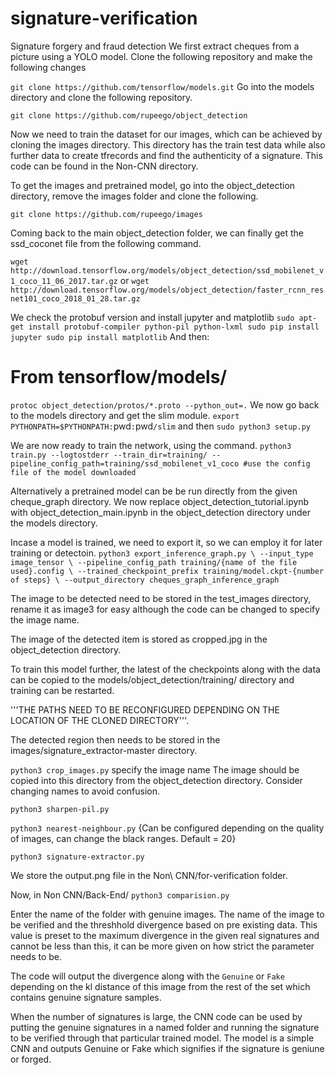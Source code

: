 # signature-verification
Signature forgery and fraud detection
We first extract cheques from a picture using a YOLO model. Clone the following repository and make the following changes

`git clone https://github.com/tensorflow/models.git`
Go into the models directory and clone the following repository.

`git clone https://github.com/rupeego/object_detection`

Now we need to train the dataset for our images, which can be achieved by cloning the images directory. This directory has the train test data while also further data to create tfrecords and find the authenticity of a signature. This code can be found in the Non-CNN directory. 

To get the images and pretrained model, go into the object_detection directory, remove the images folder and clone the following.

`git clone https://github.com/rupeego/images`

Coming back to the main object_detection folder, we can finally get the ssd_coconet file from the following command. 

`wget http://download.tensorflow.org/models/object_detection/ssd_mobilenet_v1_coco_11_06_2017.tar.gz`
or 
`wget http://download.tensorflow.org/models/object_detection/faster_rcnn_resnet101_coco_2018_01_28.tar.gz `

We check the protobuf version and install jupyter and matplotlib 
`sudo apt-get install protobuf-compiler python-pil python-lxml
sudo pip install jupyter
sudo pip install matplotlib`
And then:

# From tensorflow/models/
`protoc object_detection/protos/*.proto --python_out=.`
We now go back to the models directory and get the slim module. 
    `export PYTHONPATH=$PYTHONPATH:`pwd`:`pwd`/slim`  and then `sudo python3 setup.py`
    
We are now ready to train the network, using the command. 
`python3 train.py --logtostderr --train_dir=training/ --pipeline_config_path=training/ssd_mobilenet_v1_coco #use the config file of the model downloaded`

Alternatively a pretrained model can be be run directly from the given cheque_graph directory.
We now replace object_detection_tutorial.ipynb with object_detection_main.ipynb in the object_detection directory under the models directory.

Incase a model is trained, we need to export it, so we can employ it for later training or detectoin. 
`python3 export_inference_graph.py \
    --input_type image_tensor \
    --pipeline_config_path training/{name of the file used}.config \
    --trained_checkpoint_prefix training/model.ckpt-{number of steps} \
    --output_directory cheques_graph_inference_graph`

The image to be detected need to be stored in the test_images directory, rename it as image3 for easy although the code can be changed to specify the image name. 

The image of the detected item is stored as cropped.jpg in the object_detection directory.

To train this model further, the latest of the checkpoints along with the data can be copied to the models/object_detection/training/ directory and training can be restarted. 

'''THE PATHS NEED TO BE RECONFIGURED DEPENDING ON THE LOCATION OF THE CLONED DIRECTORY'''.

The detected region then needs to be stored in the 
images/signature_extractor-master directory.

`python3 crop_images.py` specify the image name
The image should be copied into this directory from the object_detection directory. Consider changing names to avoid confusion.

`python3 sharpen-pil.py`

`python3 nearest-neighbour.py` {Can be configured depending on the quality of images, can change the black ranges. Default = 20}

`python3 signature-extractor.py` 

We store the output.png file in the Non\ CNN/for-verification folder.

Now, in Non CNN/Back-End/
`python3 comparision.py`

Enter the name of the folder with genuine images. The name of the image to be verified and the threshhold divergence based on pre existing data. This value is preset to the maximum divergence in the given real signatures and cannot be less than this, it can be more given on how strict the parameter needs to be. 

The code will output the divergence along with the `Genuine` or `Fake` depending on the kl distance of this image from the rest of the set which contains genuine signature samples.

When the number of signatures is large, the CNN code can be used by putting the genuine signatures in a named folder and running the signature to be verified through that particular trained model. The model is a simple CNN and outputs Genuine or Fake which signifies if the signature is geniune or forged. 
